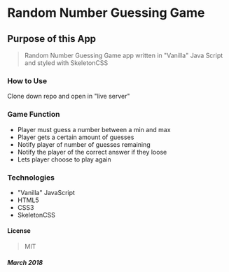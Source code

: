 # Random Number Guessing Game

## Purpose of this App

>Random Number Guessing Game app written in "Vanilla" Java Script and styled with SkeletonCSS

### How to Use

Clone down repo and open in "live server"

### Game Function

* Player must guess a number between a min and max
* Player gets a certain amount of guesses
* Notify player of number of guesses remaining
* Notify the player of the correct answer if they loose
* Lets player choose to play again

### Technologies

* "Vanilla" JavaScript
* HTML5
* CSS3
* SkeletonCSS

#### License

>MIT

##### *March 2018*